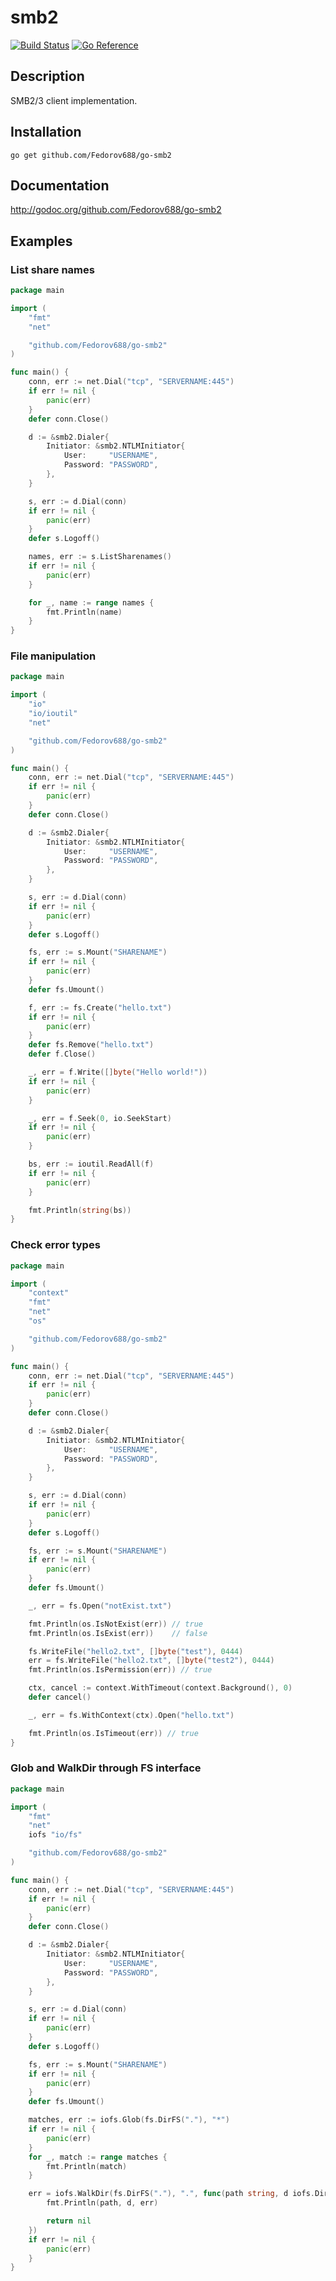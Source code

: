 smb2
====

[![Build Status](https://github.com/Fedorov688/go-smb2/actions/workflows/go.yml/badge.svg)](https://github.com/Fedorov688/go-smb2/actions/workflows/go.yml)
[![Go Reference](https://pkg.go.dev/badge/github.com/Fedorov688/go-smb2.svg)](https://pkg.go.dev/github.com/Fedorov688/go-smb2)

Description
-----------

SMB2/3 client implementation.

Installation
------------

`go get github.com/Fedorov688/go-smb2`

Documentation
-------------

http://godoc.org/github.com/Fedorov688/go-smb2

Examples
--------

### List share names ###

```go
package main

import (
	"fmt"
	"net"

	"github.com/Fedorov688/go-smb2"
)

func main() {
	conn, err := net.Dial("tcp", "SERVERNAME:445")
	if err != nil {
		panic(err)
	}
	defer conn.Close()

	d := &smb2.Dialer{
		Initiator: &smb2.NTLMInitiator{
			User:     "USERNAME",
			Password: "PASSWORD",
		},
	}

	s, err := d.Dial(conn)
	if err != nil {
		panic(err)
	}
	defer s.Logoff()

	names, err := s.ListSharenames()
	if err != nil {
		panic(err)
	}

	for _, name := range names {
		fmt.Println(name)
	}
}
```

### File manipulation ###

```go
package main

import (
	"io"
	"io/ioutil"
	"net"

	"github.com/Fedorov688/go-smb2"
)

func main() {
	conn, err := net.Dial("tcp", "SERVERNAME:445")
	if err != nil {
		panic(err)
	}
	defer conn.Close()

	d := &smb2.Dialer{
		Initiator: &smb2.NTLMInitiator{
			User:     "USERNAME",
			Password: "PASSWORD",
		},
	}

	s, err := d.Dial(conn)
	if err != nil {
		panic(err)
	}
	defer s.Logoff()

	fs, err := s.Mount("SHARENAME")
	if err != nil {
		panic(err)
	}
	defer fs.Umount()

	f, err := fs.Create("hello.txt")
	if err != nil {
		panic(err)
	}
	defer fs.Remove("hello.txt")
	defer f.Close()

	_, err = f.Write([]byte("Hello world!"))
	if err != nil {
		panic(err)
	}

	_, err = f.Seek(0, io.SeekStart)
	if err != nil {
		panic(err)
	}

	bs, err := ioutil.ReadAll(f)
	if err != nil {
		panic(err)
	}

	fmt.Println(string(bs))
}
```

### Check error types ###

```go
package main

import (
	"context"
	"fmt"
	"net"
	"os"

	"github.com/Fedorov688/go-smb2"
)

func main() {
	conn, err := net.Dial("tcp", "SERVERNAME:445")
	if err != nil {
		panic(err)
	}
	defer conn.Close()

	d := &smb2.Dialer{
		Initiator: &smb2.NTLMInitiator{
			User:     "USERNAME",
			Password: "PASSWORD",
		},
	}

	s, err := d.Dial(conn)
	if err != nil {
		panic(err)
	}
	defer s.Logoff()

	fs, err := s.Mount("SHARENAME")
	if err != nil {
		panic(err)
	}
	defer fs.Umount()

	_, err = fs.Open("notExist.txt")

	fmt.Println(os.IsNotExist(err)) // true
	fmt.Println(os.IsExist(err))    // false

	fs.WriteFile("hello2.txt", []byte("test"), 0444)
	err = fs.WriteFile("hello2.txt", []byte("test2"), 0444)
	fmt.Println(os.IsPermission(err)) // true

	ctx, cancel := context.WithTimeout(context.Background(), 0)
	defer cancel()

	_, err = fs.WithContext(ctx).Open("hello.txt")

	fmt.Println(os.IsTimeout(err)) // true
}
```

### Glob and WalkDir through FS interface ###

```go
package main

import (
	"fmt"
	"net"
	iofs "io/fs"

	"github.com/Fedorov688/go-smb2"
)

func main() {
	conn, err := net.Dial("tcp", "SERVERNAME:445")
	if err != nil {
		panic(err)
	}
	defer conn.Close()

	d := &smb2.Dialer{
		Initiator: &smb2.NTLMInitiator{
			User:     "USERNAME",
			Password: "PASSWORD",
		},
	}

	s, err := d.Dial(conn)
	if err != nil {
		panic(err)
	}
	defer s.Logoff()

	fs, err := s.Mount("SHARENAME")
	if err != nil {
		panic(err)
	}
	defer fs.Umount()

	matches, err := iofs.Glob(fs.DirFS("."), "*")
	if err != nil {
		panic(err)
	}
	for _, match := range matches {
		fmt.Println(match)
	}

	err = iofs.WalkDir(fs.DirFS("."), ".", func(path string, d iofs.DirEntry, err error) error {
		fmt.Println(path, d, err)

		return nil
	})
	if err != nil {
		panic(err)
	}
}
```
